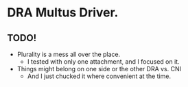 # DRA Multus Driver.

## TODO!

* Plurality is a mess all over the place.
  * I tested with only one attachment, and I focused on it.
* Things might belong on one side or the other DRA vs. CNI
  * And I just chucked it where convenient at the time.